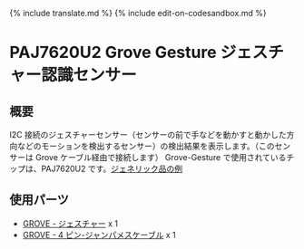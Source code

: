 {% include translate.md %}
{% include edit-on-codesandbox.md %}

# PAJ7620U2 Grove Gesture ジェスチャー認識センサー

## 概要

I2C 接続のジェスチャーセンサー（センサーの前で手などを動かすと動かした方向などのモーションを検出するセンサー）の検出結果を表示します。（このセンサーは Grove ケーブル経由で接続します）
Grove-Gesture で使用されているチップは、PAJ7620U2 です。[ジェネリック品の例](https://www.amazon.co.jp/s?k=PAJ7620U2)

## 使用パーツ

- [GROVE - ジェスチャー](https://www.switch-science.com/catalog/2645/) x 1
- [GROVE - 4 ピン-ジャンパメスケーブル](https://www.switch-science.com/catalog/1048/) x 1
